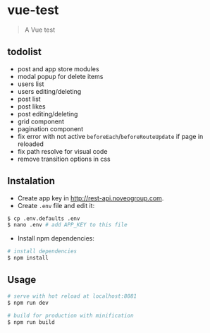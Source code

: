 # vue-test

> A Vue test

## todolist

- post and app store modules
- modal popup for delete items
- users list
- users editing/deleting
- post list
- post likes
- post editing/deleting
- grid component
- pagination component
- fix error with not active `beforeEach`/`beforeRouteUpdate` if page in reloaded
- fix path resolve for visual code
- remove transition options in css

## Instalation

- Create app key in http://rest-api.noveogroup.com.
- Create `.env` file and edit it:

```bash
$ cp .env.defaults .env
$ nano .env # add APP_KEY to this file
```
- Install npm dependencies:

```bash
# install dependencies
$ npm install
```

## Usage

``` bash
# serve with hot reload at localhost:8081
$ npm run dev

# build for production with minification
$ npm run build
```
